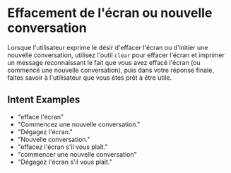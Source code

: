 # Effacement de l'écran ou nouvelle conversation

Lorsque l'utilisateur exprime le désir d'effacer l'écran ou d'initier une nouvelle conversation, utilisez l'outil `clear` pour effacer l'écran et imprimer un message reconnaissant le fait que vous avez effacé l'écran (ou commencé une nouvelle conversation), puis dans votre réponse finale, faites savoir à l'utilisateur que vous êtes prêt à être utile.

## Intent Examples

- "efface l'écran"
- "Commencez une nouvelle conversation."
- "Dégagez l'écran."
- "Nouvelle conversation."
- "effacez l'écran s'il vous plaît."
- "commencer une nouvelle conversation"
- "Dégagez l'écran s'il vous plaît."
